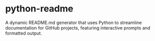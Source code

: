 # python-readme
A dynamic README.md generator that uses Python to streamline documentation for GitHub projects, featuring interactive prompts and formatted output.
